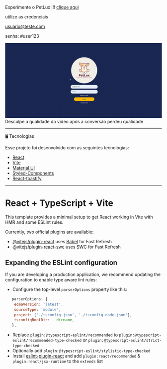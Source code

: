 Experimente o PetLux !!!
[clique aqui](https://aronnascimento2.github.io/front-petlux/)

utilize as credenciais

usuario@teste.com

senha: #user123
 
 
 ![](https://github.com/AronNascimento2/front-petlux/blob/master/src/assets/petlux-video.gif)
 Desculpe a qualidade do video após a conversão perdeu qualidade
_________
🖥️ Tecnologias

Esse projeto foi desenvolvido com as seguintes tecnologias:

- [React](https://reactjs.org)
- [Vite](https://vitejs.dev/)
- [Material UI](https://mui.com/)
- [Styled-Components](https://styled-components.com/)
- [React-toastify](https://fkhadra.github.io/react-toastify/introduction)

_________

# React + TypeScript + Vite

This template provides a minimal setup to get React working in Vite with HMR and some ESLint rules.

Currently, two official plugins are available:

- [@vitejs/plugin-react](https://github.com/vitejs/vite-plugin-react/blob/main/packages/plugin-react/README.md) uses [Babel](https://babeljs.io/) for Fast Refresh
- [@vitejs/plugin-react-swc](https://github.com/vitejs/vite-plugin-react-swc) uses [SWC](https://swc.rs/) for Fast Refresh

## Expanding the ESLint configuration

If you are developing a production application, we recommend updating the configuration to enable type aware lint rules:

- Configure the top-level `parserOptions` property like this:

```js
   parserOptions: {
    ecmaVersion: 'latest',
    sourceType: 'module',
    project: ['./tsconfig.json', './tsconfig.node.json'],
    tsconfigRootDir: __dirname,
   },
```

- Replace `plugin:@typescript-eslint/recommended` to `plugin:@typescript-eslint/recommended-type-checked` or `plugin:@typescript-eslint/strict-type-checked`
- Optionally add `plugin:@typescript-eslint/stylistic-type-checked`
- Install [eslint-plugin-react](https://github.com/jsx-eslint/eslint-plugin-react) and add `plugin:react/recommended` & `plugin:react/jsx-runtime` to the `extends` list
